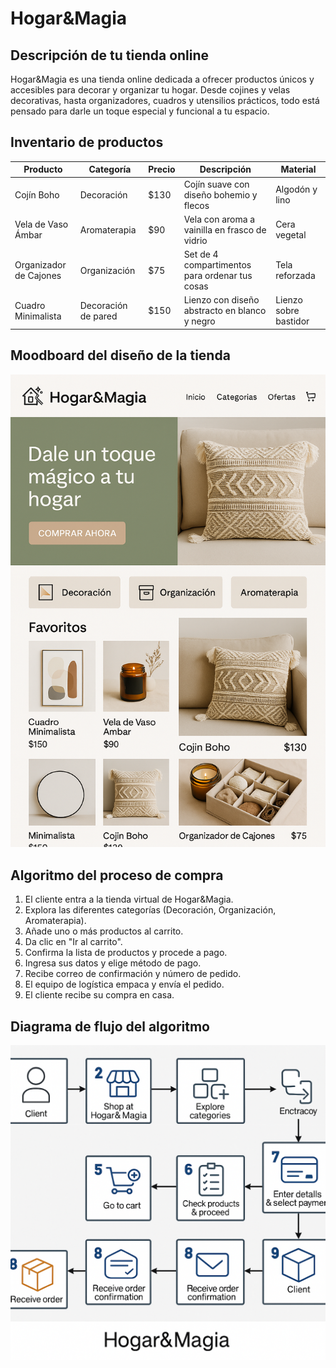 # Hogar&Magia

## Descripción de tu tienda online
Hogar&Magia es una tienda online dedicada a ofrecer productos únicos y accesibles para decorar y organizar tu hogar. Desde cojines y velas decorativas, hasta organizadores, cuadros y utensilios prácticos, todo está pensado para darle un toque especial y funcional a tu espacio.

## Inventario de productos

| Producto                  | Categoría           | Precio | Descripción                                      | Material               |
|---------------------------|---------------------|--------|--------------------------------------------------|------------------------|
| Cojín Boho                | Decoración          | $130   | Cojín suave con diseño bohemio y flecos          | Algodón y lino         |
| Vela de Vaso Ámbar        | Aromaterapia        | $90    | Vela con aroma a vainilla en frasco de vidrio    | Cera vegetal           |
| Organizador de Cajones    | Organización        | $75    | Set de 4 compartimentos para ordenar tus cosas   | Tela reforzada         |
| Cuadro Minimalista        | Decoración de pared | $150   | Lienzo con diseño abstracto en blanco y negro    | Lienzo sobre bastidor  |

## Moodboard del diseño de la tienda
![Moodboard](assets/moodboard.png)

## Algoritmo del proceso de compra

1. El cliente entra a la tienda virtual de Hogar&Magia.
2. Explora las diferentes categorías (Decoración, Organización, Aromaterapia).
3. Añade uno o más productos al carrito.
4. Da clic en "Ir al carrito".
5. Confirma la lista de productos y procede a pago.
6. Ingresa sus datos y elige método de pago.
7. Recibe correo de confirmación y número de pedido.
8. El equipo de logística empaca y envía el pedido.
9. El cliente recibe su compra en casa.

## Diagrama de flujo del algoritmo
![Diagrama de flujo](assets/MapaFlujjo.png)
